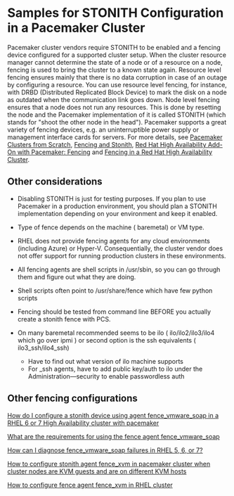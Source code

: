 # Samples for STONITH Configuration in a Pacemaker Cluster

Pacemaker cluster vendors require STONITH to be enabled and a fencing device configured for a supported cluster setup. When the cluster resource manager cannot determine the state of a node or of a resource on a node, fencing is used to bring the cluster to a known state again. Resource level fencing ensures mainly that there is no data corruption in case of an outage by configuring a resource. You can use resource level fencing, for instance, with DRBD (Distributed Replicated Block Device) to mark the disk on a node as outdated when the communication link goes down. Node level fencing ensures that a node does not run any resources. This is done by resetting the node and the Pacemaker implementation of it is called STONITH (which stands for "shoot the other node in the head"). Pacemaker supports a great variety of fencing devices, e.g. an uninterruptible power supply or management interface cards for servers. For more details, see [Pacemaker Clusters from Scratch](http://clusterlabs.org/doc/en-US/Pacemaker/1.1-plugin/html/Clusters_from_Scratch/ch05.html), [Fencing and Stonith](http://clusterlabs.org/doc/crm_fencing.html), [Red Hat High Availability Add-On with Pacemaker: Fencing](http://access.redhat.com/documentation/Red_Hat_Enterprise_Linux/6/html/Configuring_the_Red_Hat_High_Availability_Add-On_with_Pacemaker/ch-fencing-HAAR.html) and [Fencing in a Red Hat High Availability Cluster](https://access.redhat.com/solutions/15575).

##  Other considerations

*  Disabling STONITH is just for testing purposes. If you plan to use Pacemaker in a production environment, you should plan a STONITH implementation depending on your environment and keep it enabled.
* Type of fence depends on the machine ( baremetal) or VM type.
* RHEL does not provide fencing agents for any cloud environments (including Azure) or Hyper-V. Consequentially, the cluster vendor does not offer support for running production clusters in these environments.
*  All fencing agents are shell scripts in /usr/sbin, so you can go through them and figure out what they are doing.
* Shell scripts often point to /usr/share/fence which have few python scripts
* Fencing should be tested from command line BEFORE you actually create a stonith fence with PCS.

* On many baremetal recommended seems to be ilo ( ilo/ilo2/ilo3/ilo4 which go over ipmi )  or second option is the ssh equivalents ( ilo3_ssh/ilo4_ssh)
    * Have to find out what version of ilo machine supports
    * For _ssh agents, have to add public key/auth to ilo  under the Administration—security to enable passwordless auth


## Other fencing configurations

[How do I configure a stonith device using agent fence_vmware_soap in a RHEL 6 or 7 High Availability cluster with pacemaker](https://access.redhat.com/solutions/917813)

[What are the requirements for using the fence agent fence_vmware_soap](https://access.redhat.com/solutions/306233)

[How can I diagnose fence_vmware_soap failures in RHEL 5, 6, or 7?](https://access.redhat.com/solutions/473603)

[How to configure stonith agent fence_xvm in pacemaker cluster when cluster nodes are KVM guests and are on different KVM hosts](https://access.redhat.com/solutions/2386421)

[How to configure fence agent fence_xvm in RHEL cluster](https://access.redhat.com/solutions/917833)
